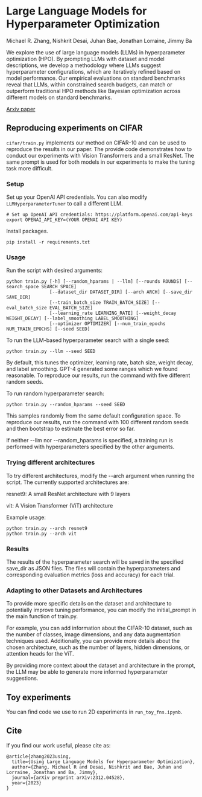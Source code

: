
# Large Language Models for Hyperparameter Optimization

Michael R. Zhang, Nishkrit Desai, Juhan Bae, Jonathan Lorraine, Jimmy Ba

We explore the use of large language models (LLMs) in hyperparameter optimization (HPO). By prompting LLMs with dataset and model descriptions, we develop a methodology where LLMs suggest hyperparameter configurations, which are iteratively refined based on model performance. Our empirical evaluations on standard benchmarks reveal that LLMs, within constrained search budgets, can match or outperform traditional HPO methods like Bayesian optimization across different models on standard benchmarks. 

[Arxiv paper](https://arxiv.org/abs/2312.04528)


## Reproducing experiments on CIFAR

`cifar/train.py` implements our method on CIFAR-10 and can be used to reproduce the results in our paper. The provide code demonstrates how to conduct our experiments with Vision Transformers and a small ResNet. The same prompt is used for both models in our experiments to make the tuning task more difficult.

### Setup
Set up your OpenAI API credentials. You can also modify `LLMHyperparameterTuner` to call a different LLM.

```
# Set up OpenAI API credentials: https://platform.openai.com/api-keys
export OPENAI_API_KEY=(YOUR OPENAI API KEY)
```

Install packages.
```
pip install -r requirements.txt
```

### Usage

Run the script with desired arguments:
```
python train.py [-h] [--random_hparams | --llm] [--rounds ROUNDS] [--search_space SEARCH_SPACE]
                [--dataset_dir DATASET_DIR] [--arch ARCH] [--save_dir SAVE_DIR]
                [--train_batch_size TRAIN_BATCH_SIZE] [--eval_batch_size EVAL_BATCH_SIZE]
                [--learning_rate LEARNING_RATE] [--weight_decay WEIGHT_DECAY] [--label_smoothing LABEL_SMOOTHING]
                [--optimizer OPTIMIZER] [--num_train_epochs NUM_TRAIN_EPOCHS] [--seed SEED]
```

To run the LLM-based hyperparameter search with a single seed:
```
python train.py --llm --seed SEED
```
By default, this tunes the optimizer, learning rate, batch size, weight decay, and label smoothing. GPT-4 generated some ranges which we found reasonable. To reproduce our results, run the command with five different random seeds.

To run random hyperparameter search:
```
python train.py --random_hparams --seed SEED
```

This samples randomly from the same default configuration space. To reproduce our results, run the command with 100 different random seeds and then bootstrap to estimate the best error so far.

If neither --llm nor --random_hparams is specified, a training run is performed with hyperparameters specified by the other arguments.

### Trying different architectures

To try different architectures, modify the --arch argument when running the script. The currently supported architectures are:

resnet9: A small ResNet architecture with 9 layers

vit: A Vision Transformer (ViT) architecture

Example usage:
```
python train.py --arch resnet9
python train.py --arch vit
```

### Results 

The results of the hyperparameter search will be saved in the specified save_dir as JSON files. The files will contain the hyperparameters and corresponding evaluation metrics (loss and accuracy) for each trial.

### Adapting to other Datasets and Architectures
To provide more specific details on the dataset and architecture to potentially improve tuning performance, you can modify the initial_prompt in the main function of train.py.

For example, you can add information about the CIFAR-10 dataset, such as the number of classes, image dimensions, and any data augmentation techniques used. Additionally, you can provide more details about the chosen architecture, such as the number of layers, hidden dimensions, or attention heads for the ViT.

By providing more context about the dataset and architecture in the prompt, the LLM may be able to generate more informed hyperparameter suggestions.

## Toy experiments

You can find code we use to run 2D experiments in `run_toy_fns.ipynb`. 

## Cite 
If you find our work useful, please cite as:
```
@article{zhang2023using,
  title={Using Large Language Models for Hyperparameter Optimization},
  author={Zhang, Michael R and Desai, Nishkrit and Bae, Juhan and Lorraine, Jonathan and Ba, Jimmy},
  journal={arXiv preprint arXiv:2312.04528},
  year={2023}
}
```